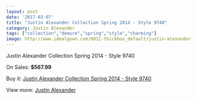 ```yaml
---
layout: post
date: '2017-03-07'
title: "Justin Alexander Collection Spring 2014 - Style 9740"
category: Justin Alexander
tags: ["collection","demure","spring","style","charming"]
image: http://www.idealgown.com/8011-thickbox_default/justin-alexander-collection-spring-2014-style-9740.jpg
---
```

Justin Alexander Collection Spring 2014 - Style 9740

On Sales: **$567.99**
<a href="https://www.idealgown.com/en/justin-alexander/3367-justin-alexander-collection-spring-2014-style-9740.html"><amp-img layout="responsive" width="600" height="600" src="//www.idealgown.com/8011-thickbox_default/justin-alexander-collection-spring-2014-style-9740.jpg" alt="Justin Alexander Collection Spring 2014 - Style 9740 0" /></a>
<a href="https://www.idealgown.com/en/justin-alexander/3367-justin-alexander-collection-spring-2014-style-9740.html"><amp-img layout="responsive" width="600" height="600" src="//www.idealgown.com/8014-thickbox_default/justin-alexander-collection-spring-2014-style-9740.jpg" alt="Justin Alexander Collection Spring 2014 - Style 9740 1" /></a>
<a href="https://www.idealgown.com/en/justin-alexander/3367-justin-alexander-collection-spring-2014-style-9740.html"><amp-img layout="responsive" width="600" height="600" src="//www.idealgown.com/8013-thickbox_default/justin-alexander-collection-spring-2014-style-9740.jpg" alt="Justin Alexander Collection Spring 2014 - Style 9740 2" /></a>
<a href="https://www.idealgown.com/en/justin-alexander/3367-justin-alexander-collection-spring-2014-style-9740.html"><amp-img layout="responsive" width="600" height="600" src="//www.idealgown.com/8012-thickbox_default/justin-alexander-collection-spring-2014-style-9740.jpg" alt="Justin Alexander Collection Spring 2014 - Style 9740 3" /></a>

Buy it: [Justin Alexander Collection Spring 2014 - Style 9740](https://www.idealgown.com/en/justin-alexander/3367-justin-alexander-collection-spring-2014-style-9740.html "Justin Alexander Collection Spring 2014 - Style 9740")

View more: [Justin Alexander](https://www.idealgown.com/en/43-justin-alexander "Justin Alexander")